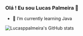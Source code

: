 ### Olá ! Eu sou Lucas Palmeira 👋
- 🌱 I’m currently learning Java
  
![Lucasppalmeira's GitHub stats](https://github-readme-stats.vercel.app/api?username=Lucasppalmeira&show_icons=true&theme=radical)

